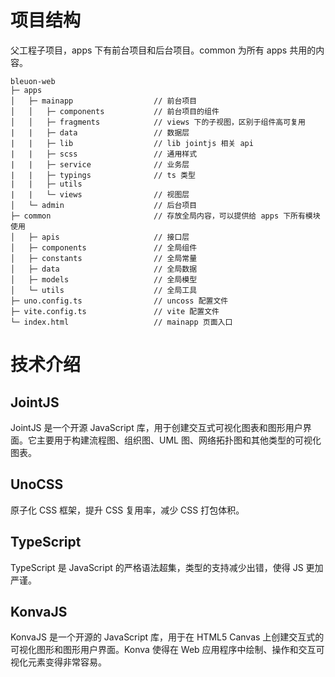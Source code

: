 # 项目结构

父工程子项目，apps 下有前台项目和后台项目。common 为所有 apps 共用的内容。

```
bleuon-web
├─ apps
│   ├─ mainapp                  // 前台项目
│   │   ├─ components           // 前台项目的组件
│   │   ├─ fragments            // views 下的子视图，区别于组件高可复用
|   |   ├─ data                 // 数据层
|   |   ├─ lib                  // lib jointjs 相关 api
|   |   ├─ scss                 // 通用样式
|   |   ├─ service              // 业务层
|   |   ├─ typings              // ts 类型
|   |   ├─ utils
|   |   └─ views                // 视图层
│   └─ admin                    // 后台项目
├─ common                       // 存放全局内容，可以提供给 apps 下所有模块使用
│   ├─ apis                     // 接口层
│   ├─ components               // 全局组件
│   ├─ constants                // 全局常量
│   ├─ data                     // 全局数据
│   ├─ models                   // 全局模型
│   └─ utils                    // 全局工具
├─ uno.config.ts                // uncoss 配置文件
├─ vite.config.ts               // vite 配置文件
└─ index.html                   // mainapp 页面入口
```

# 技术介绍

## JointJS

JointJS 是一个开源 JavaScript 库，用于创建交互式可视化图表和图形用户界面。它主要用于构建流程图、组织图、UML 图、网络拓扑图和其他类型的可视化图表。

## UnoCSS

原子化 CSS 框架，提升 CSS 复用率，减少 CSS 打包体积。

## TypeScript

TypeScript 是 JavaScript 的严格语法超集，类型的支持减少出错，使得 JS 更加严谨。

## KonvaJS

KonvaJS 是一个开源的 JavaScript 库，用于在 HTML5 Canvas 上创建交互式的可视化图形和图形用户界面。Konva 使得在 Web 应用程序中绘制、操作和交互可视化元素变得非常容易。
